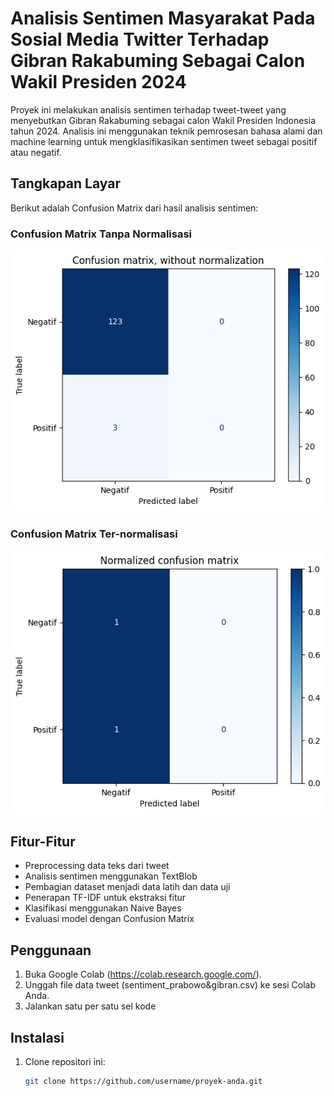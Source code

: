 # Analisis Sentimen Masyarakat Pada Sosial Media Twitter Terhadap Gibran Rakabuming Sebagai Calon Wakil Presiden 2024

Proyek ini melakukan analisis sentimen terhadap tweet-tweet yang menyebutkan Gibran Rakabuming sebagai calon Wakil Presiden Indonesia tahun 2024. Analisis ini menggunakan teknik pemrosesan bahasa alami dan machine learning untuk mengklasifikasikan sentimen tweet sebagai positif atau negatif.

## Tangkapan Layar

Berikut adalah Confusion Matrix dari hasil analisis sentimen:

### Confusion Matrix Tanpa Normalisasi
![Confusion Matrix Tanpa Normalisasi](./images/confusion_matrix_tanpa_normalisasi1.png)

### Confusion Matrix Ter-normalisasi
![Confusion Matrix Ter-normalisasi](./images/confusion_matrix_normalisasi1.png)

## Fitur-Fitur

- Preprocessing data teks dari tweet
- Analisis sentimen menggunakan TextBlob
- Pembagian dataset menjadi data latih dan data uji
- Penerapan TF-IDF untuk ekstraksi fitur
- Klasifikasi menggunakan Naive Bayes
- Evaluasi model dengan Confusion Matrix

## Penggunaan

1. Buka Google Colab (https://colab.research.google.com/).
2. Unggah file data tweet (sentiment_prabowo&gibran.csv) ke sesi Colab Anda.
3. Jalankan satu per satu sel kode

## Instalasi

1. Clone repositori ini:
   ```sh
   git clone https://github.com/username/proyek-anda.git
